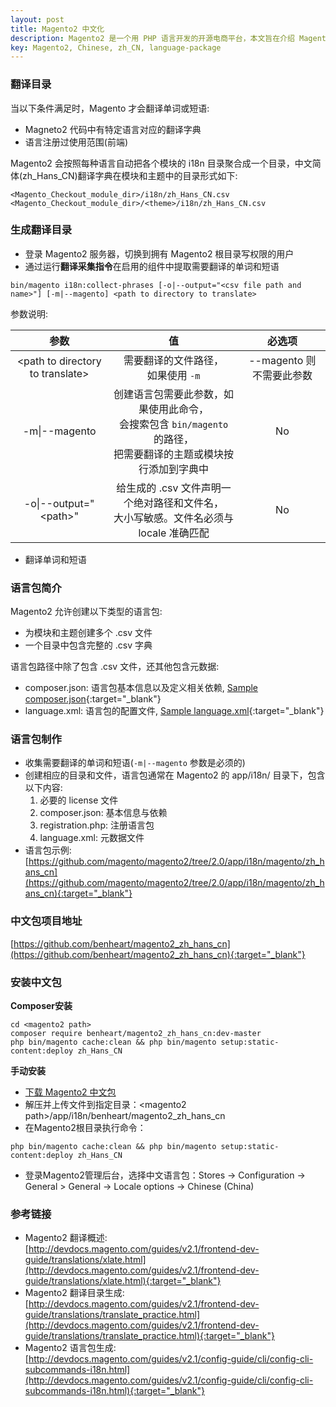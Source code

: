 ```yaml
---
layout: post
title: Magento2 中文化
description: Magento2 是一个用 PHP 语言开发的开源电商平台，本文旨在介绍 Magento2 语言包的制作以及中文包的安装流程
key: Magento2, Chinese, zh_CN, language-package
---
```


### 翻译目录
当以下条件满足时，Magento 才会翻译单词或短语:
- Magneto2 代码中有特定语言对应的翻译字典
- 语言注册过使用范围(前端)
  
Magento2 会按照每种语言自动把各个模块的 i18n 目录聚合成一个目录，中文简体(zh_Hans_CN)翻译字典在模块和主题中的目录形式如下:

```
<Magento_Checkout_module_dir>/i18n/zh_Hans_CN.csv
<Magento_Checkout_module_dir>/<theme>/i18n/zh_Hans_CN.csv
```

### 生成翻译目录
- 登录 Magento2 服务器，切换到拥有 Magento2 根目录写权限的用户
- 通过运行**翻译采集指令**在启用的组件中提取需要翻译的单词和短语
```
bin/magento i18n:collect-phrases [-o|--output="<csv file path and name>"] [-m|--magento] <path to directory to translate>
```
参数说明:

| 参数 | 值 | 必选项 |
| :----:| :----: | :----: |
| \<path to directory to translate\> | 需要翻译的文件路径， <br/> 如果使用 <code class="code">-m|--magento</code> 则不需要此参数 | Yes (dictionaries) <br/> No (packages). |
| -m\|--magento | 创建语言包需要此参数，如果使用此命令，<br/>会搜索包含 <code class="code">bin/magento</code> 的路径，<br/>把需要翻译的主题或模块按行添加到字典中 | No |
| -o\|--output="\<path\>" | 给生成的 .csv 文件声明一个绝对路径和文件名，<br/>大小写敏感。文件名必须与 locale 准确匹配 | No |

- 翻译单词和短语

### 语言包简介
Magento2 允许创建以下类型的语言包:
- 为模块和主题创建多个 .csv 文件
- 一个目录中包含完整的 .csv 字典
  
语言包路径中除了包含 .csv 文件，还其他包含元数据:
- composer.json: 语言包基本信息以及定义相关依赖, [Sample composer.json](https://github.com/magento/magento2/blob/2.1/app/i18n/Magento/de_DE/composer.json){:target="_blank"}
- language.xml: 语言包的配置文件, [Sample language.xml](https://github.com/magento/magento2/blob/2.1/app/i18n/Magento/de_DE/language.xml){:target="_blank"}

### 语言包制作
- 收集需要翻译的单词和短语(<code class="code">-m|--magento</code> 参数是必须的)
- 创建相应的目录和文件，语言包通常在 Magento2 的 app/i18n/ 目录下，包含以下内容:
  1. 必要的 license 文件
  2. composer.json: 基本信息与依赖
  3. registration.php: 注册语言包
  4. language.xml: 元数据文件
- 语言包示例: [https://github.com/magento/magento2/tree/2.0/app/i18n/magento/zh_hans_cn](https://github.com/magento/magento2/tree/2.0/app/i18n/magento/zh_hans_cn){:target="_blank"}

### 中文包项目地址
[https://github.com/benheart/magento2_zh_hans_cn](https://github.com/benheart/magento2_zh_hans_cn){:target="_blank"}

### 安装中文包
**Composer安装**
```
cd <magento2 path>
composer require benheart/magento2_zh_hans_cn:dev-master
php bin/magento cache:clean && php bin/magento setup:static-content:deploy zh_Hans_CN
```
**手动安装**
- [下载 Magento2 中文包](https://github.com/benheart/magento2_zh_hans_cn/archive/master.zip)
- 解压并上传文件到指定目录：\<magento2 path\>/app/i18n/benheart/magento2_zh_hans_cn
- 在Magento2根目录执行命令：
```
php bin/magento cache:clean && php bin/magento setup:static-content:deploy zh_Hans_CN
```
- 登录Magento2管理后台，选择中文语言包：Stores -> Configuration -> General > General -> Locale options -> Chinese (China)

### 参考链接
- Magento2 翻译概述:  
[http://devdocs.magento.com/guides/v2.1/frontend-dev-guide/translations/xlate.html](http://devdocs.magento.com/guides/v2.1/frontend-dev-guide/translations/xlate.html){:target="_blank"}
- Magento2 翻译目录生成:  
[http://devdocs.magento.com/guides/v2.1/frontend-dev-guide/translations/translate_practice.html](http://devdocs.magento.com/guides/v2.1/frontend-dev-guide/translations/translate_practice.html){:target="_blank"}
- Magento2 语言包生成:  
[http://devdocs.magento.com/guides/v2.1/config-guide/cli/config-cli-subcommands-i18n.html](http://devdocs.magento.com/guides/v2.1/config-guide/cli/config-cli-subcommands-i18n.html){:target="_blank"}